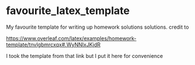 # favourite_latex_template
My favourite template for writing up homework solutions solutions.
credit to 

https://www.overleaf.com/latex/examples/homework-template/tnvlgbmrcxqx#.WyNNIxJKjdR

I took the template from that link but I put it here for convenience

